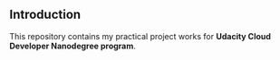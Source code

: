 ## Introduction 
This repository contains my practical project works for **Udacity Cloud Developer Nanodegree program**. 


